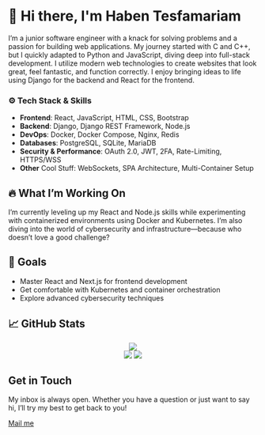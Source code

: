 # 👋 Hi there, I'm Haben Tesfamariam 

I’m a junior software engineer with a knack for solving problems and a passion for building web applications. My journey started with C and C++, but I quickly adapted to Python and JavaScript, diving deep into full-stack development. I utilize modern web technologies to create websites that look great, feel fantastic, and function correctly. I enjoy bringing ideas to life using Django for the backend and React for the frontend.

### ⚙️ Tech Stack & Skills
- **Frontend**: React, JavaScript, HTML, CSS, Bootstrap
- **Backend**: Django, Django REST Framework, Node.js
- **DevOps**: Docker, Docker Compose, Nginx, Redis
- **Databases**: PostgreSQL, SQLite, MariaDB
- **Security & Performance**: OAuth 2.0, JWT, 2FA, Rate-Limiting, HTTPS/WSS
- **Other** Cool Stuff: WebSockets, SPA Architecture, Multi-Container Setup

## 🔥 What I’m Working On
I’m currently leveling up my React and Node.js skills while experimenting with containerized environments using Docker and Kubernetes. I’m also diving into the world of cybersecurity and infrastructure—because who doesn’t love a good challenge?

## 🎯 Goals
- Master React and Next.js for frontend development
- Get comfortable with Kubernetes and container orchestration
- Explore advanced cybersecurity techniques
  
<!-- ## Projects

Here are some of the projects I've been working on:

### MergeCal

A Django web app that allows you to merge multiple iCalendar feeds into a single feed.

*Technologies:* Python, Django, Bootstrap, HTMX

### My Hebrew Dates

A solution to get reminded about recurring Hebrew calendar-based events like birthdays or anniversaries.

*Technologies:* Python, Django, HTMX

### LeetCode-Bot Discord Application 🤖

A Discord bot that provides solutions to LeetCode problems in multiple programming languages.

*Technologies:* Python, Discord.py, Railway.app -->

## 📈 GitHub Stats
<div align=center>
  <a href="https://git.io/streak-stats">
    <img src="https://github-readme-streak-stats.herokuapp.com?user=habentg&theme=shadow-purple"/>
  </a>
</div>
<div align=center>
  <img src="https://github-readme-stats.vercel.app/api?username=habentg&count_private=true&show_icons=true&theme=chartreuse-dark&hide=contribs"/>
  <a href="https://github.com/anuraghazra/github-readme-stats">
    <img src="https://github-readme-stats.vercel.app/api/top-langs/?username=habentg&layout=compact&theme=vision-friendly-dark"/>
  </a>
</div>


## Get in Touch

My inbox is always open. Whether you have a question or just want to say hi, I’ll try my best to get back to you!

[Mail me](mailto:habentg022@gmail.com)


